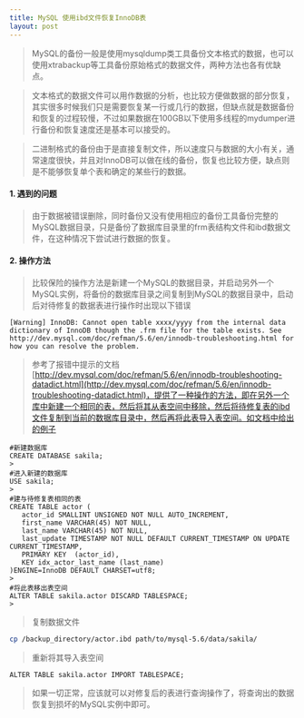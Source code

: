 ```yaml
---
title: MySQL 使用ibd文件恢复InnoDB表
layout: post
---
```


>  MySQL的备份一般是使用mysqldump类工具备份文本格式的数据，也可以使用xtrabackup等工具备份原始格式的数据文件，两种方法也各有优缺点。

> 文本格式的数据文件可以用作数据的分析，也比较方便做数据的部分恢复，其实很多时候我们只是需要恢复某一行或几行的数据，但缺点就是数据备份和恢复的过程较慢，不过如果数据在100GB以下使用多线程的mydumper进行备份和恢复速度还是基本可以接受的。

> 二进制格式的备份由于是直接复制文件，所以速度只与数据的大小有关，通常速度很快，并且对InnoDB可以做在线的备份，恢复也比较方便，缺点则是不能够恢复单个表和确定的某些行的数据。

#### 1. 遇到的问题

> 由于数据被错误删除，同时备份又没有使用相应的备份工具备份完整的MySQL数据目录，只是备份了数据库目录里的frm表结构文件和ibd数据文件，在这种情况下尝试进行数据的恢复。

#### 2. 操作方法

> 比较保险的操作方法是新建一个MySQL的数据目录，并启动另外一个MySQL实例，将备份的数据库目录之间复制到MySQL的数据目录中，启动后对待修复的数据表进行操作时出现以下错误
>
```
[Warning] InnoDB: Cannot open table xxxx/yyyy from the internal data dictionary of InnoDB though the .frm file for the table exists. See http://dev.mysql.com/doc/refman/5.6/en/innodb-troubleshooting.html for how you can resolve the problem.
```

> 参考了报错中提示的文档[http://dev.mysql.com/doc/refman/5.6/en/innodb-troubleshooting-datadict.html](http://dev.mysql.com/doc/refman/5.6/en/innodb-troubleshooting-datadict.html)，提供了一种操作的方法，即在另外一个库中新建一个相同的表，然后将其从表空间中移除，然后将待修复表的ibd文件复制到当前的数据库目录中，然后再将此表导入表空间。如文档中给出的例子
>
```mysql
#新建数据库
CREATE DATABASE sakila;
>
#进入新建的数据库
USE sakila;
>
#建与待修复表相同的表
CREATE TABLE actor (
   actor_id SMALLINT UNSIGNED NOT NULL AUTO_INCREMENT,
   first_name VARCHAR(45) NOT NULL,
   last_name VARCHAR(45) NOT NULL,
   last_update TIMESTAMP NOT NULL DEFAULT CURRENT_TIMESTAMP ON UPDATE CURRENT_TIMESTAMP,
   PRIMARY KEY  (actor_id),
   KEY idx_actor_last_name (last_name)
)ENGINE=InnoDB DEFAULT CHARSET=utf8;
>
#将此表移出表空间
ALTER TABLE sakila.actor DISCARD TABLESPACE;
>
```
> 复制数据文件
>
```bash
cp /backup_directory/actor.ibd path/to/mysql-5.6/data/sakila/
```
> 重新将其导入表空间
>
```mysql
ALTER TABLE sakila.actor IMPORT TABLESPACE;
```

> 如果一切正常，应该就可以对修复后的表进行查询操作了，将查询出的数据恢复到损坏的MySQL实例中即可。

